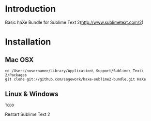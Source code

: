 # Introduction
Basic haXe Bundle for Sublime Text 2(http://www.sublimetext.com/2)

# Installation
## Mac OSX
    cd /Users/<username>/Library/Application\ Support/Sublime\ Text\ 2/Packages
    git clone git://github.com/sagework/haxe-sublime2-bundle.git HaXe
## Linux & Windows
    TODO

Restart Sublime Text 2
